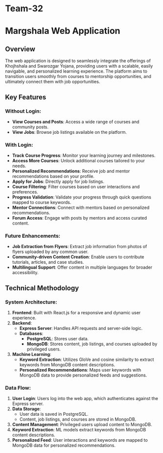 # Team-32

# Margshala Web Application

## Overview

The web application is designed to seamlessly integrate the offerings of Khojhshala and Swarozgar Yojana, providing users with a scalable, easily navigable, and personalized learning experience. The platform aims to transition users smoothly from courses to mentorship opportunities, and ultimately connect them with job opportunities. 

## Key Features

### Without Login:
- **View Courses and Posts**: Access a wide range of courses and community posts.
- **View Jobs**: Browse job listings available on the platform.

### With Login:
- **Track Course Progress**: Monitor your learning journey and milestones.
- **Access More Courses**: Unlock additional courses tailored to your needs.
- **Personalized Recommendations**: Receive job and mentor recommendations based on your profile.
- **Apply for Jobs**: Directly apply for job listings.
- **Course Filtering**: Filter courses based on user interactions and preferences.
- **Progress Validation**: Validate your progress through quick questions mapped to course keywords.
- **Mentor Connections**: Connect with mentors based on personalized recommendations.
- **Forum Access**: Engage with posts by mentors and access curated content.

### Future Enhancements:
- **Job Extraction from Flyers**: Extract job information from photos of flyers uploaded by any common user.
- **Community-driven Content Creation**: Enable users to contribute tutorials, articles, and case studies.
- **Multilingual Support**: Offer content in multiple languages for broader accessibility.

## Technical Methodology

### System Architecture:
1. **Frontend**: Built with React.js for a responsive and dynamic user experience.
2. **Backend**: 
    - **Express Server**: Handles API requests and server-side logic.
    - **Databases**:
        - **PostgreSQL**: Stores user data.
        - **MongoDB**: Stores content, job listings, and courses uploaded by privileged users.
3. **Machine Learning**: 
    - **Keyword Extraction**: Utilizes GloVe and cosine similarity to extract keywords from MongoDB content descriptions.
    - **Personalized Recommendations**: Maps user keywords with MongoDB data to provide personalized feeds and suggestions.

### Data Flow:
1. **User Login**: Users log into the web app, which authenticates against the Express server.
2. **Data Storage**: 
    - User data is saved in PostgreSQL.
    - Content, job listings, and courses are stored in MongoDB.
3. **Content Management**: Privileged users upload content to MongoDB.
4. **Keyword Extraction**: ML models extract keywords from MongoDB content descriptions.
5. **Personalized Feed**: User interactions and keywords are mapped to MongoDB data for personalized recommendations.
